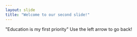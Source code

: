 ```yaml
---
layout: slide
title: "Welcome to our second slide!"
---
```

"Education is my first priority"
Use the left arrow to go back!
